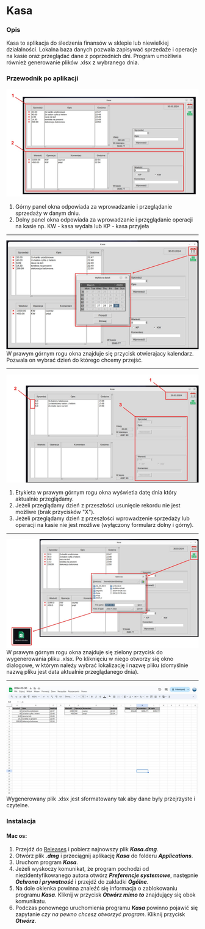 # Kasa
### Opis
 Kasa to aplikacja do śledzenia finansów w sklepie lub niewielkiej działalności. Lokalna baza danych pozwala zapisywać sprzedaże i operacje na kasie oraz przeglądać dane z poprzednich dni. Program umożliwia również generowanie plików .xlsx z wybranego dnia.

 ### Przewodnik po aplikacji
 ![Image Link](https://github.com/hubertszton1/Kasa/blob/main/screenshots/Slide1.jpg)
 1. Górny panel okna odpowiada za wprowadzanie i przeglądanie sprzedaży w danym dniu.
 2. Dolny panel okna odpowiada za wprowadzanie i przęglądanie operacji na kasie np. KW - kasa wydała lub KP - kasa przyjeła
 ___
 ![Image Link](https://github.com/hubertszton1/Kasa/blob/main/screenshots/Slide2.jpg)
 W prawym górnym rogu okna znajduje się przycisk otwierajacy kalendarz. Pozwala on wybrać dzień do którego chcemy przejść.
 ___
  ![Image Link](https://github.com/hubertszton1/Kasa/blob/main/screenshots/Slide3.jpg)
  1. Etykieta w prawym górnym rogu okna wyświetla datę dnia który aktualnie przeglądamy.
  2. Jeżeli przeglądamy dzień z przeszłości usunięcie rekordu nie jest możliwe (brak przycisków "X").
  3. Jeżeli przeglądamy dzień z przeszłości wprowadzenie sprzedaży lub operacji na kasie nie jest możliwe (wyłączony formularz dolny i górny).
  ___
 ![Image Link](https://github.com/hubertszton1/Kasa/blob/main/screenshots/Slide4.jpg)
 W prawym górnym rogu okna znajduje się zielony przycisk do wygenerowania pliku .xlsx. Po kliknięciu w niego otworzy się okno dialogowe, w którym należy wybrać lokalizację i nazwę pliku (domyślnie nazwą pliku jest data aktualnie przeglądanego dnia).
 ___
 ![Image Link](https://github.com/hubertszton1/Kasa/blob/main/screenshots/Slide5.jpg)
 Wygenerowany plik .xlsx jest sformatowany tak aby dane były przejrzyste i czytelne.

 ### Instalacja
 #### Mac os:
 1. Przejdź do [Releases](https://github.com/hubertszton1/Kasa/releases) i pobierz najnowszy plik **_Kasa.dmg_**.
 2. Otwórz plik **_.dmg_** i przeciągnij aplikację **_Kasa_** do folderu **_Applications_**.
 3. Uruchom program **_Kasa_**.
 4. Jeżeli wyskoczy komunikat, że program pochodzi od niezidentyfikowanego autora otwórz **_Preferencje systemowe_**, następnie **_Ochrona i prywatność_** i przejdź do zakładki **_Ogólne_**.
 5. Na dole okienka powinna znaleźć się informacja o zablokowaniu programu **_Kasa_**. Kliknij w przycisk **_Otwórz mimo to_** znajdujący się obok komunikatu.
 6. Podczas ponownego uruchomienia programu **_Kasa_** powinno pojawić się zapytanie _czy na pewno chcesz otworzyć program_. Kliknij przycisk **_Otwórz_**.

